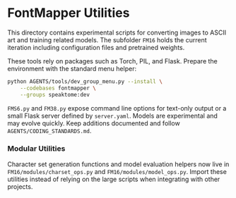 # FontMapper Utilities

This directory contains experimental scripts for converting images to ASCII art and training related models. The subfolder `FM16` holds the current iteration including configuration files and pretrained weights.

These tools rely on packages such as Torch, PIL, and Flask. Prepare the environment with the standard menu helper:

```bash
python AGENTS/tools/dev_group_menu.py --install \
    --codebases fontmapper \
    --groups speaktome:dev
```

`FMS6.py` and `FM38.py` expose command line options for text-only output or a small Flask server defined by `server.yaml`. Models are experimental and may evolve quickly. Keep additions documented and follow `AGENTS/CODING_STANDARDS.md`.

### Modular Utilities

Character set generation functions and model evaluation helpers now live in
`FM16/modules/charset_ops.py` and `FM16/modules/model_ops.py`. Import these
utilities instead of relying on the large scripts when integrating with other
projects.
